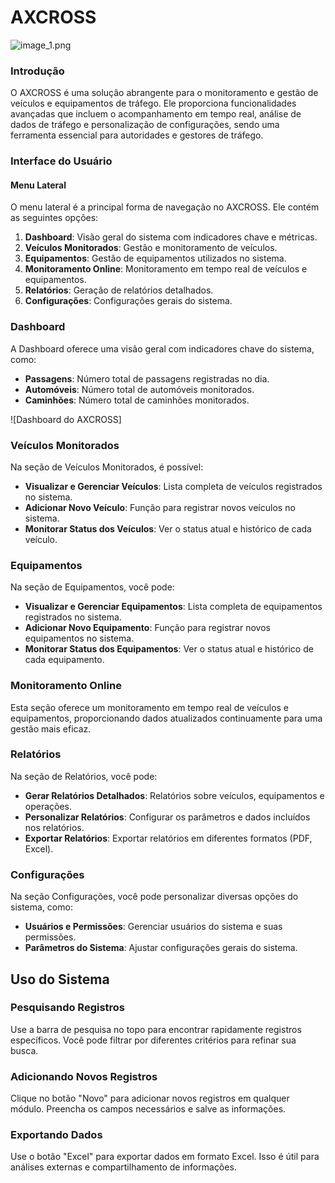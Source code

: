 # AXCROSS
![image_1.png](image_1.png)


### Introdução

O AXCROSS é uma solução abrangente para o monitoramento e gestão de veículos e equipamentos de tráfego. Ele proporciona funcionalidades avançadas que incluem o acompanhamento em tempo real, análise de dados de tráfego e personalização de configurações, sendo uma ferramenta essencial para autoridades e gestores de tráfego.

### Interface do Usuário

#### Menu Lateral

O menu lateral é a principal forma de navegação no AXCROSS. Ele contém as seguintes opções:

1. **Dashboard**: Visão geral do sistema com indicadores chave e métricas.
2. **Veículos Monitorados**: Gestão e monitoramento de veículos.
3. **Equipamentos**: Gestão de equipamentos utilizados no sistema.
4. **Monitoramento Online**: Monitoramento em tempo real de veículos e equipamentos.
5. **Relatórios**: Geração de relatórios detalhados.
6. **Configurações**: Configurações gerais do sistema.

### Dashboard

A Dashboard oferece uma visão geral com indicadores chave do sistema, como:

- **Passagens**: Número total de passagens registradas no dia.
- **Automóveis**: Número total de automóveis monitorados.
- **Caminhões**: Número total de caminhões monitorados.

![Dashboard do AXCROSS]

### Veículos Monitorados

Na seção de Veículos Monitorados, é possível:

- **Visualizar e Gerenciar Veículos**: Lista completa de veículos registrados no sistema.
- **Adicionar Novo Veículo**: Função para registrar novos veículos no sistema.
- **Monitorar Status dos Veículos**: Ver o status atual e histórico de cada veículo.

### Equipamentos

Na seção de Equipamentos, você pode:

- **Visualizar e Gerenciar Equipamentos**: Lista completa de equipamentos registrados no sistema.
- **Adicionar Novo Equipamento**: Função para registrar novos equipamentos no sistema.
- **Monitorar Status dos Equipamentos**: Ver o status atual e histórico de cada equipamento.

### Monitoramento Online

Esta seção oferece um monitoramento em tempo real de veículos e equipamentos, proporcionando dados atualizados continuamente para uma gestão mais eficaz.

### Relatórios

Na seção de Relatórios, você pode:

- **Gerar Relatórios Detalhados**: Relatórios sobre veículos, equipamentos e operações.
- **Personalizar Relatórios**: Configurar os parâmetros e dados incluídos nos relatórios.
- **Exportar Relatórios**: Exportar relatórios em diferentes formatos (PDF, Excel).

### Configurações

Na seção Configurações, você pode personalizar diversas opções do sistema, como:

- **Usuários e Permissões**: Gerenciar usuários do sistema e suas permissões.
- **Parâmetros do Sistema**: Ajustar configurações gerais do sistema.

## Uso do Sistema

### Pesquisando Registros

Use a barra de pesquisa no topo para encontrar rapidamente registros específicos. Você pode filtrar por diferentes critérios para refinar sua busca.

### Adicionando Novos Registros

Clique no botão "Novo" para adicionar novos registros em qualquer módulo. Preencha os campos necessários e salve as informações.

### Exportando Dados

Use o botão "Excel" para exportar dados em formato Excel. Isso é útil para análises externas e compartilhamento de informações.

